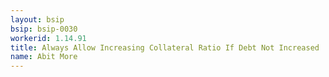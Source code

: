 ```yaml
---
layout: bsip
bsip: bsip-0030
workerid: 1.14.91
title: Always Allow Increasing Collateral Ratio If Debt Not Increased
name: Abit More
---
```

